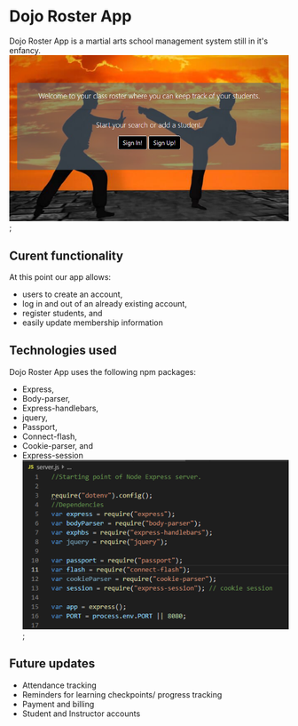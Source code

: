# Dojo Roster App
Dojo Roster App is a martial arts school management system still in it's enfancy.
![Home page](./public/assets/images/DojoRosterApp.png);
## Curent functionality
At this point our app allows:
 * users to create an account,
 * log in and out of an already existing account,
 * register students, and
 * easily update membership information

## Technologies used
Dojo Roster App uses the following npm packages:
  * Express,
  * Body-parser,
  * Express-handlebars,
  * jquery,
  * Passport,
  * Connect-flash,
  * Cookie-parser, and
  * Express-session
  ![npm packages used](./public/assets/images/technologies-used.png);

## Future updates
  * Attendance tracking
  * Reminders for learning checkpoints/ progress tracking
  * Payment and billing
  * Student and Instructor accounts 
